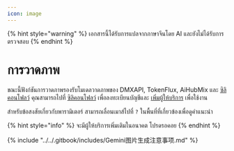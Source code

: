 ```yaml
---
icon: image
---
```


{% hint style="warning" %}
เอกสารนี้ได้รับการแปลจากภาษาจีนโดย AI และยังไม่ได้รับการตรวจสอบ
{% endhint %}

# การวาดภาพ

ขณะนี้ฟังก์ชันการวาดภาพรองรับโมเดลวาดภาพของ DMXAPI, TokenFlux, AiHubMix และ [ซิลิคอนโฟลว์](../../pre-basic/providers/siliconcloud.md) คุณสามารถไปที่ [ซิลิคอนโฟลว์](https://www.siliconflow.cn/) เพื่อลงทะเบียนบัญชีและ [เพิ่มผู้ให้บริการ](settings/providers.md) เพื่อใช้งาน

สำหรับข้อสงสัยเกี่ยวกับพารามิเตอร์ สามารถเลื่อนเมาส์ไปที่ `?` ในพื้นที่ที่เกี่ยวข้องเพื่อดูคำแนะนำ

{% hint style="info" %}
จะมีผู้ให้บริการเพิ่มเติมในอนาคต โปรดรอคอย
{% endhint %}

{% include "../../.gitbook/includes/Gemini图片生成注意事项.md" %}